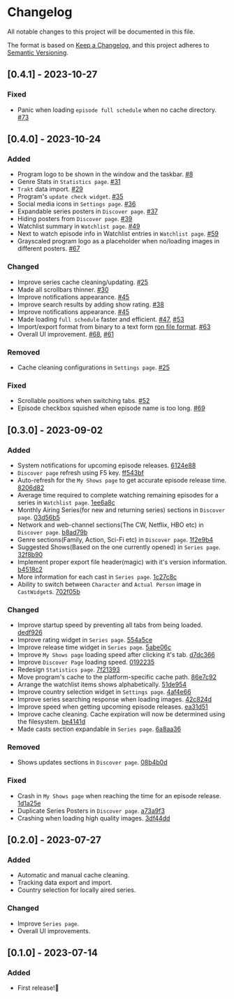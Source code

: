 # Changelog

All notable changes to this project will be documented in this file.

The format is based on [Keep a Changelog](https://keepachangelog.com/en/1.0.0/),
and this project adheres to [Semantic Versioning](https://semver.org/spec/v2.0.0.html).

## [0.4.1] - 2023-10-27

### Fixed
- Panic when loading `episode full schedule` when no cache directory. [#73](https://github.com/MaarifaMaarifa/series-troxide/pull/73)

## [0.4.0] - 2023-10-24

### Added
- Program logo to be shown in the window and the taskbar. [#8](https://github.com/MaarifaMaarifa/series-troxide/pull/8)
- Genre Stats in `Statistics page`. [#31](https://github.com/MaarifaMaarifa/series-troxide/pull/31)
- `Trakt` data import. [#29](https://github.com/MaarifaMaarifa/series-troxide/pull/29)
- Program's `update check widget`. [#35](https://github.com/MaarifaMaarifa/series-troxide/pull/35)
- Social media icons in `Settings page`. [#36](https://github.com/MaarifaMaarifa/series-troxide/pull/36)
- Expandable series posters in `Discover page`. [#37](https://github.com/MaarifaMaarifa/series-troxide/pull/37)
- Hiding posters from `Discover page`. [#39](https://github.com/MaarifaMaarifa/series-troxide/pull/39)
- Watchlist summary in `Watchlist page`. [#49](https://github.com/MaarifaMaarifa/series-troxide/pull/49)
- Next to watch episode info in Watchlist entries in `Watchlist page`. [#59](https://github.com/MaarifaMaarifa/series-troxide/pull/59)
- Grayscaled program logo as a placeholder when no/loading images in different posters. [#67](https://github.com/MaarifaMaarifa/series-troxide/pull/67)

### Changed
- Improve series cache cleaning/updating. [#25](https://github.com/MaarifaMaarifa/series-troxide/pull/25)
- Made all scrollbars thinner. [#30](https://github.com/MaarifaMaarifa/series-troxide/pull/30)
- Improve notifications appearance. [#45](https://github.com/MaarifaMaarifa/series-troxide/pull/45)
- Improve search results by adding show rating. [#38](https://github.com/MaarifaMaarifa/series-troxide/pull/38)
- Improve notifications appearance. [#45](https://github.com/MaarifaMaarifa/series-troxide/pull/45)
- Made loading `full schedule` faster and efficient. [#47](https://github.com/MaarifaMaarifa/series-troxide/pull/47), [#53](https://github.com/MaarifaMaarifa/series-troxide/pull/53)
- Import/export format from binary to a text form [ron file format](https://github.com/ron-rs/ron). [#63](https://github.com/MaarifaMaarifa/series-troxide/pull/63)
- Overall UI improvement. [#68](https://github.com/MaarifaMaarifa/series-troxide/pull/68), [#61](https://github.com/MaarifaMaarifa/series-troxide/pull/61)

### Removed
- Cache cleaning configurations in `Settings page`. [#25](https://github.com/MaarifaMaarifa/series-troxide/pull/25)

### Fixed
- Scrollable positions when switching tabs. [#52](https://github.com/MaarifaMaarifa/series-troxide/pull/52)
- Episode checkbox squished when episode name is too long. [#69](https://github.com/MaarifaMaarifa/series-troxide/pull/69)

## [0.3.0] - 2023-09-02

### Added

- System notifications for upcoming episode releases. [6124e88](https://github.com/MaarifaMaarifa/series-troxide/commit/6124e88fa7b79216ea3c3312bac39910c37746d9)
- `Discover page` refresh using F5 key. [ff543bf](https://github.com/MaarifaMaarifa/series-troxide/commit/ff543bffbcfe04e35a3f3ec037380ff0c6ab6e83)
- Auto-refresh for the `My Shows page` to get accurate episode release time. [8206d82](https://github.com/MaarifaMaarifa/series-troxide/commit/8206d8214d63d2bbb7d6ac9dbb80f4b40a6a058a)
- Average time required to complete watching remaining episodes for a series in `Watchlist page`. [1ee6a8c](https://github.com/MaarifaMaarifa/series-troxide/commit/1ee6a8ca660154a7a2416c26d6b36cf3b6b5b1b6)
- Monthly Airing Series(for new and returning series) sections in `Discover page`. [03d56b5](https://github.com/MaarifaMaarifa/series-troxide/commit/03d56b50869c58cf6e4c9f18536172b88d9af03a)
- Network and web-channel sections(The CW, Netflix, HBO etc) in `Discover page`. [b8ad79b](https://github.com/MaarifaMaarifa/series-troxide/commit/b8ad79bfba3e41ca393049c33913c7964d835e5b)
- Genre sections(Family, Action, Sci-Fi etc) in `Discover page`. [1f2e9b4](https://github.com/MaarifaMaarifa/series-troxide/commit/1f2e9b4b741290226c87ef54329c6fce0f16aa33)
- Suggested Shows(Based on the one currently opened) in `Series page`. [32f8b90](https://github.com/MaarifaMaarifa/series-troxide/commit/32f8b90657fa6319be34b736c693f90e5ca06482)
- Implement proper export file header(magic) with it's version information. [b4518c2](https://github.com/MaarifaMaarifa/series-troxide/commit/b4518c2d2433fe7e51f9271ffe3601dece94c43d)
- More information for each cast in `Series page`. [1c27c8c](https://github.com/MaarifaMaarifa/series-troxide/commit/1c27c8c9f1a14abb3615c4eec27ce8c742cc3750) 
- Ability to switch between `Character` and `Actual Person` image in `CastWidget`s. [702f05b](https://github.com/MaarifaMaarifa/series-troxide/commit/702f05b894395b8bafacf7f03154cc8ae772e7a7)

### Changed

- Improve startup speed by preventing all tabs from being loaded. [dedf926](https://github.com/MaarifaMaarifa/series-troxide/commit/dedf92652820a53393d84a7d8cc02380e8af69ee)
- Improve rating widget in `Series page`. [554a5ce](https://github.com/MaarifaMaarifa/series-troxide/commit/554a5ce9b8107dc8f4191926b49bd43e2510a817)
- Improve release time widget in `Series page`. [5abe06c](https://github.com/MaarifaMaarifa/series-troxide/commit/5abe06c4933cca685d8e717d65456b554fedc6b5)
- Improve `My Shows page` loading speed after clicking it's tab. [d7dc366](https://github.com/MaarifaMaarifa/series-troxide/commit/d7dc366f249c4f3f03ada3e3af9c9fd6dc4b5602)
- Improve `Discover Page` loading speed. [0192235](https://github.com/MaarifaMaarifa/series-troxide/commit/01922357e76e2810ff33e5f165e1c14e310036da)
- Redesign `Statistics page`. [7f21393](https://github.com/MaarifaMaarifa/series-troxide/commit/7f21393c54fe40b952cb6501ec2119fd15a88095)
- Move program's cache to the platform-specific cache path. [86e7c92](https://github.com/MaarifaMaarifa/series-troxide/commit/86e7c92e80a90b1d06bb776599b15875476c1efd)
- Arrange the watchlist items shows alphabetically. [51de954](https://github.com/MaarifaMaarifa/series-troxide/commit/51de954e11939d27ed0de59613428a34deace170)
- Improve country selection widget in `Settings page`. [4af4e66](https://github.com/MaarifaMaarifa/series-troxide/commit/4af4e66c5fd16872c7736c4ff9c3fa486b95252b)
- Improve series searching response when loading images. [42c824d](https://github.com/MaarifaMaarifa/series-troxide/commit/42c824d55b3daafd4f21bf691dbcf1fba341b01d)
- Improve speed when getting upcoming episode releases. [ea31d51](https://github.com/MaarifaMaarifa/series-troxide/commit/ea31d51acfc05f4cdc9b7fab63b0c798685ca788)
- Improve cache cleaning. Cache expiration will now be determined using the filesystem. [be4141d](https://github.com/MaarifaMaarifa/series-troxide/commit/be4141d1ab239fc89074af4143a60c13cbe0398d)
- Made casts section expandable in `Series page`. [6a8aa36](https://github.com/MaarifaMaarifa/series-troxide/commit/6a8aa36d5c25e57baad915de62a72092e458aa75)

### Removed

- Shows updates sections in `Discover page`. [08b4b0d](https://github.com/MaarifaMaarifa/series-troxide/commit/08b4b0d6c41c4587ad8c6c0ecf28d57b557c9f88)

### Fixed

- Crash in `My Shows page` when reaching the time for an episode release. [1d1a25e](https://github.com/MaarifaMaarifa/series-troxide/commit/1d1a25ed12a3489ea926c08225568a3944f93da2)
- Duplicate Series Posters in `Discover page`. [a73a9f3](https://github.com/MaarifaMaarifa/series-troxide/commit/a73a9f33ae0c1d3d9f8679bbe78792de168a8730)
- Crashing when loading high quality images. [3df44dd](https://github.com/MaarifaMaarifa/series-troxide/commit/3df44ddc34cde036dcff9eea5cc061e72b1baee7)

## [0.2.0] - 2023-07-27

### Added

- Automatic and manual cache cleaning.
- Tracking data export and import.
- Country selection for locally aired series.

### Changed

- Improve `Series page`.
- Overall UI improvements.

## [0.1.0] - 2023-07-14

### Added

- First release!🎉